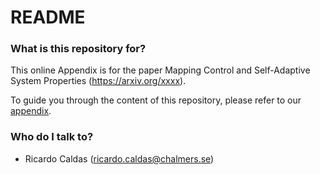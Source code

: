 
# README #


### What is this repository for? ###

This online Appendix is for the paper Mapping Control and Self-Adaptive System Properties (https://arxiv.org/xxxx).

To guide you through the content of this repository, please refer to our [appendix](../blob/main/appendix.pdf).



### Who do I talk to? ###

* Ricardo Caldas (ricardo.caldas@chalmers.se)
